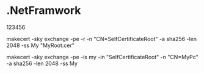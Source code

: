 # .NetFramwork
123456

makecert -sky exchange -pe -r -n "CN=SelfCertificateRoot" -a sha256 -len 2048 -ss My "MyRoot.cer"

makecert -sky exchange -pe -is my -in "SelfCertificateRoot" -n "CN=MyPc" -a sha256 -len 2048 -ss My
